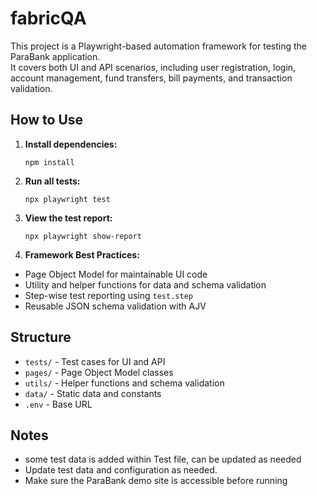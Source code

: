 # fabricQA

This project is a Playwright-based automation framework for testing the ParaBank application.  
It covers both UI and API scenarios, including user registration, login, account management, fund transfers, bill payments, and transaction validation.

## How to Use

1. **Install dependencies:**
   ```
   npm install
   ```

2. **Run all tests:**
   ```
   npx playwright test
   ```

3. **View the test report:**
   ```
   npx playwright show-report
   ```

4. **Framework Best Practices:**  
  - Page Object Model for maintainable UI code
  - Utility and helper functions for data and schema validation
  - Step-wise test reporting using `test.step`
  - Reusable JSON schema validation with AJV

## Structure

- `tests/` - Test cases for UI and API
- `pages/` - Page Object Model classes
- `utils/` - Helper functions and schema validation
- `data/` - Static data and constants
- `.env` - Base URL

## Notes
- some test data is added within Test file, can be updated as needed
- Update test data and configuration as needed.
- Make sure the ParaBank demo site is accessible before running